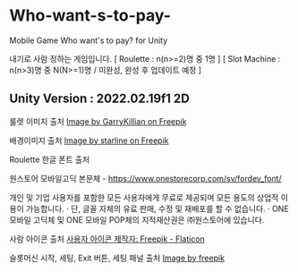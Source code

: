 # Who-want-s-to-pay-
Mobile Game Who want's to pay? for Unity 

내기로 사람 정하는 게임입니다. [ Roulette : n(n>=2)명 중 1명 ] [ Slot Machine : n(n>3)명 중 N(N>=1)명 / 미완성, 완성 후 업데이트 예정 ]

Unity Version : 2022.02.19f1 2D
--------------------------------------------------------------------------------------------------------------------------------------------------------------------------------------------------------------
룰렛 이미지 출처
<a href="https://www.freepik.com/free-vector/abstract-polygonal-cyber-sphere_1534719.htm#fromView=search&page=1&position=23&uuid=16420bae-99fb-4dc5-9333-52909f56686f">Image by GarryKillian on Freepik</a>

배경이미지 출처
<a href="https://www.freepik.com/free-vector/futuristic-technology-glowing-light-beam-banner-design_8765567.htm#fromView=search&page=6&position=46&uuid=a2b7ac5e-bdc7-4947-a22a-b5eca9729ac8">Image by starline on Freepik</a>

Roulette 한글 폰트 출처 

원스토어 모바일고딕 본문체 - https://www.onestorecorp.com/sv/fordev_font/

 개인 및 기업 사용자를 포함한 모든 사용자에게 무료로 제공되며 모든 용도의 상업적 이용이 가능합니다.
· 단, 글꼴 자체의 유료 판매, 수정 및 재배포를 할 수 없습니다.
· ONE 모바일 고딕체 및 ONE 모바일 POP체의 지적재산권은 ㈜원스토어에 있습니다.

사람 아이콘 출처
<a href="https://www.flaticon.com/kr/free-icons/" title="사용자 아이콘">사용자 아이콘 제작자: Freepik - Flaticon</a>

슬롯머신 시작, 세팅, Exit 버튼, 세팅 패널 출처
<a href="https://www.freepik.com/free-vector/wooden-cartoon-game-interface-collection_25896898.htm#fromView=search&page=1&position=6&uuid=8de3464d-9ef0-44cf-baf3-374b22e0232b">Image by freepik</a>
